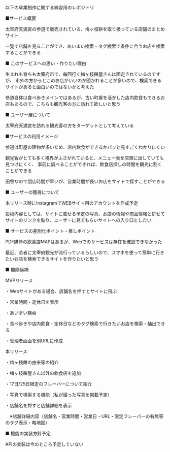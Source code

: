 以下の卒業制作に関する練習用のレポジトリ

■サービス概要

太宰府天満宮の参道で販売されている、梅ヶ枝餅を取り扱っている店舗のまとめサイト

一覧で店舗を見ることができ、あいまい検索・タグ検索で条件に合うお店を検索することができる

■ このサービスへの思い・作りたい理由

生まれも育ちも太宰府市で、毎回行く梅ヶ枝餅屋さんは固定されているのですが、 市外の方からどこのお店がいいのか聞かれることが多いので、検索できるサイトがあると面白いのではないかと考えた

参道自体は食べ歩きメインではあるが、古い町屋を活かした店内飲食もできるお店もあるので、こちらも観光客の方に訪れて欲しいと思う

■ ユーザー層について

太宰府天満宮を訪れる観光客の方をターゲットとして考えている

■サービスの利用イメージ

参道は町屋の建物が多いため、店内飲食ができるかパッと見すごくわかりにくい

観光客がとても多く視界がふさがれていると、メニュー表を店頭に出していても見つけにくく、 事前に調べることができれば、飲食店探しの時間を観光に割くことができる

田舎なので閉店時間が早いが、営業時間が長いお店をサイトで探すことができる

■ ユーザーの獲得について

本リリース時にInstagramでWEBサイト用のアカウントを作成予定

投稿内容としては、サイトに載せる予定の写真、お店の情報や商品情報と併せてサイトのリンクを貼り、ユーザーに見てもらいサイトへの入り口としたい

■ サービスの差別化ポイント・推しポイント

PDF媒体の飲食店MAPはあるが、Webでのサービスは存在を確認できなかった

最近、若者に太宰府観光が流行っているらしいので、スマホを使って簡単に行きたいお店を検索できるサイトを作りたいと思う

■ 機能候補

MVPリリース

・Webサイトがある場合、店舗名を押すとサイトに飛ぶ

・営業時間・定休日を表示

・あいまい検索

・食べ歩きや店内飲食・定休日などのタグ検索で行きたいお店を検索・抽出できる

・管理者画面を別URLに作成

本リリース

・梅ヶ枝餅の由来等の紹介

・梅ヶ枝餅屋さん以外の飲食店を追加

・17日/25日限定のフレーバーについて紹介

・写真で検索する機能（私が撮った写真を掲載予定）

・店舗名を押すと店舗詳細を表示

　※店舗詳細内容（店舗名・営業時間・営業日・URL・限定フレーバーの有無等のタグ表示・略地図）

■ 機能の実装方針予定

APIの実装は今のところ予定していない
